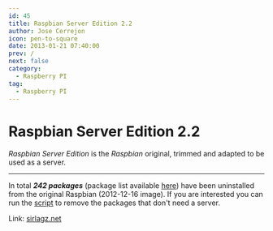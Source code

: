 ```yaml
---
id: 45
title: Raspbian Server Edition 2.2
author: Jose Cerrejon
icon: pen-to-square
date: 2013-01-21 07:40:00
prev: /
next: false
category:
  - Raspberry PI
tag:
  - Raspberry PI
---
```


# Raspbian Server Edition 2.2

*Raspbian Server Edition* is the *Raspbian* original, trimmed and adapted to be used as a server.

- - -
In total ***242 packages*** (package list available [here](http://sirlagz.net/wp-content/uploads/2012/12/pkgs.txt)) have been uninstalled from the original Raspbian (2012-12-16 image). If you are interested you can run the [script](http://sirlagz.net/wp-content/plugins/download-monitor/download.php?id=10) to remove the packages that don't need a server.

Link: [sirlagz.net](http://sirlagz.net/2012/12/31/raspbian-server-edition-version-2-2/)
